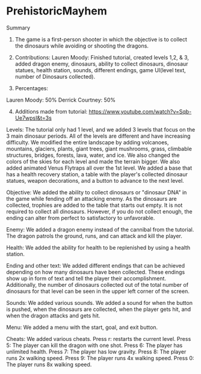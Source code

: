 # PrehistoricMayhem

Summary 
1. The game is a first-person shooter in which the objective is to collect the dinosaurs while avoiding or shooting the dragons. 

2. Contributions: 
Lauren Moody: Finished tutorial, created levels 1,2, & 3, added dragon enemy, dinosaurs, ability to collect dinosaurs, dinosaur statues, health station, sounds, different endings, game UI(level text, number of Dinosaurs collected).



3. Percentages: 

Lauren Moody: 50%
Derrick Courtney: 50%


4. Additions made from tutorial: https://www.youtube.com/watch?v=Sqb-Ue7wpsI&t=3s


Levels: 
The tutorial only had 1 level, and we added 3 levels that focus on the 3 main dinosaur periods. 
All of the levels are different and have increasing difficulty. 
We modified the entire landscape by adding volcanoes, mountains, glaciers, plants, giant trees, giant mushrooms, grass, climbable structures, bridges, forests, lava, water, and ice. We also changed the colors of the skies for each level and made the terrain bigger. 
We also added animated Venus Flytraps all over the 1st level. 
We added a base that has a health recovery station, a table with the player's collected dinosaur statues, weapon decorations, and a button to advance to the next level. 

Objective: 
We added the ability to collect dinosaurs or "dinosaur DNA" in the game while fending off an attacking enemy. 
As the dinosaurs are collected, trophies are added to the table that starts out empty. 
It is not required to collect all dinosaurs. However, if you do not collect enough, the ending can alter from perfect to satisfactory to unfavorable. 

Enemy: 
We added a dragon enemy instead of the cannibal from the tutorial. The dragon patrols the ground, runs, and can attack and kill the player.

Health: 
We added the ability for health to be replenished by using a health station. 

Ending and other text: 
We added different endings that can be achieved depending on how many dinosaurs have been collected. 
These endings show up in form of text and tell the player their accomplishment. 
Additionally, the number of dinosaurs collected out of the total number of dinosaurs for that level can be seen in the upper left corner of the screen.

Sounds: 
We added various sounds. We added a sound for when the button is pushed, when the dinosaurs are collected, when the player gets hit, and when the dragon attacks and gets hit. 

Menu: 
We added a menu with the start, goal, and exit button. 

Cheats: 
We added various cheats.
Press r: restarts the current level. 
Press 5: The player can kill the dragon with one shot. 
Press 6: The player has unlimited health.
Press 7: The player has low gravity.
Press 8: The player runs 2x walking speed.
Press 9: The player runs 4x walking speed.
Press 0: The player runs 8x walking speed. 
